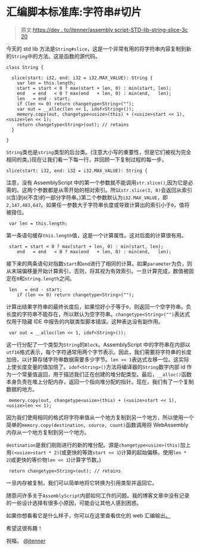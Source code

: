 # 汇编脚本标准库:字符串#切片

> 原文:[https://dev . to/jtenner/assembly script-STD-lib-string-slice-3c 20](https://dev.to/jtenner/assemblyscript-std-lib-string-slice-3c20)

今天的 std lib 方法是`String#slice`，这是一个非常有用的将字符串内容复制到新的`String`中的方法。这是函数的源代码。

```
class String {

  slice(start: i32, end: i32 = i32.MAX_VALUE): String {
    var len = this.length;
    start = start < 0 ? max(start + len, 0) : min(start, len);
    end   = end   < 0 ? max(end   + len, 0) : min(end,   len);
    len   = end - start;
    if (len <= 0) return changetype<String>("");
    var out = __alloc(len << 1, idof<String>());
    memory.copy(out, changetype<usize>(this) + (<usize>start << 1), <usize>len << 1);
    return changetype<String>(out); // retains
  }

} 
```

`String`类也是`string`类型的后台类。(注意大小写的重要性，但是它们被视为完全相同的类。)现在让我们看一下每一行，并回顾一下复制过程的每一步。

```
slice(start: i32, end: i32 = i32.MAX_VALUE): String { 
```

注意，没有 AssemblyScript 中的第一个参数就不能调用`str.slice()`,因为它是必需的。这两个参数都是从零开始的相对索引。所以`str.slice(3, 8)`会返回从索引`3`(含)到`8`(不含)的一部分字符串。)第二个参数默认为`i32.MAX_VALUE`，即`2,147,483,647`。如果任一参数大于字符串长度或导致计算出的索引小于`0`，值将被箝位。

```
 var len = this.length; 
```

第一条语句缓存`this.length`值，这是一个计算属性。这对后面的计算很有用。

```
 start = start < 0 ? max(start + len, 0) : min(start, len);
    end   = end   < 0 ? max(end   + len, 0) : min(end,   len); 
```

接下来的两条语句对指数`start`和`end`进行了相同的计算。如果`parameter`为负，则从末端偏移量开始计算索引，否则，将其视为有效索引。一旦计算完成，数值被固定在`0`和`string.length`之间。

```
 len   = end - start;
    if (len <= 0) return changetype<String>(""); 
```

计算出结果字符串的最终长度后，如果恰好小于等于`0`，则返回一个空字符串。负长度的字符串不能存在，所以默认为空字符串。`changetype<String>("")`表达式仅用于隐藏 IDE 中报告的内联类型脚本错误。这种表达没有副作用。

```
 var out = __alloc(len << 1, idof<String>()); 
```

这一行分配了一个类型为`String`的`Block`。AssemblyScript 中的字符串在内部以`utf16`格式表示，每个字符通常用两个字节表示。因此，我们需要将字符串的长度加倍，以计算存储字符串数据需要多少字节。`len << 1`表达式左移一位。这实际上使长度变量的值加倍了。`idof<String>()`方法将编译器的`String`数字内部 id 作为一个常量值返回，用于描述我们正在创建的堆分配类型。最后，`__alloc()`函数本身负责在堆上分配内存，返回一个指向堆分配的指针。现在，我们有了一个复制数据的地方。

```
 memory.copy(out, changetype<usize>(this) + (<usize>start << 1), <usize>len << 1); 
```

因为我们使用相同的格式将字符串值从一个地方复制到另一个地方，所以使用一个简单的`memory.copy(destination, source, count)`函数调用将 WebAssembly 内存从一个地方复制到另一个地方。

`destination`是我们刚刚进行的新的堆分配。源是`changetype<usize>(this)`加上用`(<usize>start * 2)`(或更快的等效`start << 1`)计算的起始偏移。使用`len * 2`(或更快的等价物`len << 1`)计算字节数。)

```
 return changetype<String>(out); // retains 
```

一旦内存被复制，我们可以简单地将它转换为引用类型并返回它。

随意问许多关于`AssemblyScript`内部如何工作的问题。我的博客文章中没有记录的一些设计选择有很多小原因，可能会让其他人感到困惑。

如果你想看看它是什么样子，你可以在这里查看优化的 web 汇编输出[。](https://github.com/AssemblyScript/assemblyscript/blob/master/tests/compiler/std/string.optimized.wat#L4532)

希望这很有趣！

祝福，
[@jtenner](https://dev.to/jtenner)